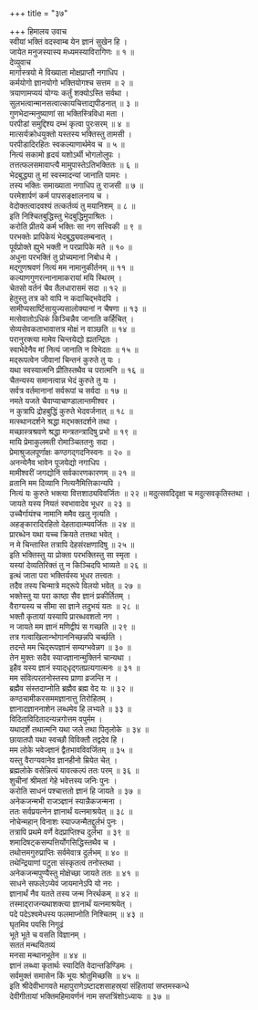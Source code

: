 +++
title = "३७"

+++
हिमालय उवाच  
स्वीयां भक्तिं वदस्वाम्ब येन ज्ञानं सुखेन हि ।  
जायेत मनुजस्यास्य मध्यमस्याविरागिणः ॥ १ ॥  
देव्युवाच  
मार्गास्त्रयो मे विख्याता मोक्षप्राप्तौ नगाधिप ।  
कर्मयोगो ज्ञानयोगो भक्तियोगश्च सत्तम ॥ २ ॥  
त्रयाणामप्ययं योग्यः कर्तुं शक्योऽस्ति सर्वथा ।  
सुलभत्वान्मानसत्वात्कायचित्ताद्यपीडनात् ॥ ३ ॥  
गुणभेदान्मनुष्याणां सा भक्तिस्त्रिविधा मता ।  
परपीडां समुद्दिश्य दम्भं कृत्वा पुरःसरम् ॥ ४ ॥  
मात्सर्यक्रोधयुक्तो यस्तस्य भक्तिस्तु तामसी ।  
परपीडादिरहितः स्वकल्याणार्थमेव च ॥ ५ ॥  
नित्यं सकामो हृदयं यशोऽर्थी भोगलोलुपः ।  
तत्तत्फलसमावाप्त्यै मामुपास्तेऽतिभक्तितः ॥ ६ ॥  
भेदबुद्ध्या तु मां स्वस्मादन्यां जानाति पामरः ।  
तस्य भक्तिः समाख्याता नगाधिप तु राजसी ॥ ७ ॥  
परमेशार्पणं कर्म पापसङ्क्षालनाय च ।  
वेदोक्तत्वादवश्यं तत्कर्तव्यं तु मयानिशम् ॥ ८ ॥  
इति निश्चितबुद्धिस्तु भेदबुद्धिमुपाश्रितः ।  
करोति प्रीतये कर्म भक्तिः सा नग सत्त्विकी ॥ ९ ॥  
परभक्तेः प्रापिकेयं भेदबुद्ध्यवलम्बनात् ।  
पूर्वप्रोक्ते ह्युभे भक्ती न परप्रापिके मते ॥ १० ॥  
अधुना परभक्तिं तु प्रोच्यमानां निबोध मे ।  
मद्‌गुणश्रवणं नित्यं मम नामानुकीर्तनम् ॥ ११ ॥  
कल्याणगुणरत्नानामाकरायां मयि स्थिरम् ।  
चेतसो वर्तनं चैव तैलधारासमं सदा ॥ १२ ॥  
हेतुस्तु तत्र को वापि न कदाचिद्‌भवेदपि ।  
सामीप्यसार्ष्टिसायुज्यसालोक्यानां न चैषणा ॥ १३ ॥  
मत्सेवातोऽधिकं किञ्चिन्नैव जानाति कर्हिचित् ।  
सेव्यसेवकताभावात्तत्र मोक्षं न वाञ्छति ॥ १४ ॥  
परानुरक्त्या मामेव चिन्तयेद्यो ह्यतन्द्रितः ।  
स्वाभेदेनैव मां नित्यं जानाति न विभेदतः ॥ १५ ॥  
मद्‌रूपत्वेन जीवानां चिन्तनं कुरुते तु यः ।  
यथा स्वस्यात्मनि प्रीतिस्तथैव च परात्मनि ॥ १६ ॥  
चैतन्यस्य समानत्वान्न भेदं कुरुते तु यः ।  
सर्वत्र वर्तमानानां सर्वरूपां च सर्वदा ॥ १७ ॥  
नमते यजते चैवाप्याचाण्डालान्तमीश्वर ।  
न कुत्रापि द्रोहबुद्धिं कुरुते भेदवर्जनात् ॥ १८ ॥  
मत्स्थानदर्शने श्रद्धा मद्‌भक्तदर्शने तथा ।  
मच्छास्त्रश्रवणे श्रद्धा मन्त्रतन्त्रादिषु प्रभो ॥ १९ ॥  
मायि प्रेमाकुलमती रोमाञ्चिततनुः सदा ।  
प्रेमाश्रुजलपूर्णाक्षः कण्ठगद्‌गदनिस्वनः ॥ २० ॥  
अनन्येनैव भावेन पूजयेद्यो नगाधिप ।  
मामीश्वरीं जगद्योनिं सर्वकारणकारणम् ॥ २१ ॥  
व्रतानि मम दिव्यानि नित्यनैमित्तिकान्यपि ।  
नित्यं यः कुरुते भक्त्या वित्तशाठ्यविवर्जितः ॥ २२ ॥
मदुत्सवदिदृक्षा च मदुत्सवकृतिस्तथा ।  
जायते यस्य नियतं स्वभावादेव भूधर ॥ २३ ॥  
उच्चैर्गायंश्च नामानि ममैव खलु नृत्यति ।  
अहङ्कारादिरहितो देहतादात्म्यवर्जितः ॥ २४ ॥  
प्रारब्धेन यथा यच्च क्रियते तत्तथा भवेत् ।  
न मे चिन्तास्ति तत्रापि देहसंरक्षणादिषु ॥ २५ ॥  
इति भक्तिस्तु या प्रोक्ता परभक्तिस्तु सा स्मृता ।  
यस्यां देव्यतिरिक्तं तु न किञ्चिदपि भाव्यते ॥ २६ ॥  
इत्थं जाता परा भक्तिर्यस्य भूधर तत्त्वतः ।  
तदैव तस्य चिन्मात्रे मद्‌रूपे विलयो भवेत् ॥ २७ ॥  
भक्तेस्तु या परा काष्ठा सैव ज्ञानं प्रकीर्तितम् ।  
वैराग्यस्य च सीमा सा ज्ञाने तदुभयं यतः ॥ २८ ॥  
भक्तौ कृतायां यस्यापि प्रारब्धवशतो नग ।  
न जायते मम ज्ञानं मणिद्वीपं स गच्छति ॥ २९ ॥  
तत्र गत्वाखिलान्भोगाननिच्छन्नपि चर्च्छति ।  
तदन्ते मम चिद्‌रूपज्ञानं सम्यग्भवेन्नग ॥ ३० ॥  
तेन मुक्तः सदैव स्याज्ज्ञानान्मुक्तिर्न चान्यथा ।  
इहैव यस्य ज्ञानं स्याद्‌धृद्‌गतप्रत्यगात्मनः ॥ ३१ ॥  
मम संवित्परतनोस्तस्य प्राणा व्रजन्ति न ।  
ब्रह्मैव संस्तदाप्नोति ब्रह्मैव ब्रह्म वेद यः ॥ ३२ ॥  
कण्ठचामीकरसममज्ञानात्तु तिरोहितम् ।  
ज्ञानादज्ञाननाशेन लब्धमेव हि लभ्यते ॥ ३३ ॥  
विदिताविदितादन्यन्नगोत्तम वपुर्मम ।  
यथादर्शे तथात्मनि यथा जले तथा पितृलोके ॥ ३४ ॥  
छायातपौ यथा स्वच्छौ विविक्तौ तद्वदेव हि ।  
मम लोके भवेज्ज्ञानं द्वैतभावविवर्जितम् ॥ ३५ ॥  
यस्तु वैराग्यवानेव ज्ञानहीनो म्रियेत चेत् ।  
ब्रह्मलोके वसेन्नित्यं यावत्कल्पं ततः परम् ॥ ३६ ॥  
शुचीनां श्रीमतां गेहे भवेत्तस्य जनिः पुनः ।  
करोति साधनं पश्चात्ततो ज्ञानं हि जायते ॥ ३७ ॥  
अनेकजन्मभी राजञ्ज्ञानं स्यान्नैकजन्मना ।  
ततः सर्वप्रयत्नेन ज्ञानार्थं यत्नमाश्रयेत् ॥ ३८ ॥  
नोचेन्महान् विनाशः स्याज्जन्मैतद्दुर्लभं पुनः ।  
तत्रापि प्रथमे वर्णे वेदप्राप्तिश्च दुर्लभा ॥ ३९ ॥  
शमादिषट्कसम्पत्तिर्योगसिद्धिस्तथैव च ।  
तथोत्तमगुरुप्राप्तिः सर्वमेवात्र दुर्लभम् ॥ ४० ॥  
तथेन्द्रियाणां पटुता संस्कृतत्वं तनोस्तथा ।  
अनेकजन्मपुण्यैस्तु मोक्षेच्छा जायते ततः ॥ ४१ ॥  
साधने सफलेऽप्येवं जायमानेऽपि यो नरः ।  
ज्ञानार्थं नैव यतते तस्य जन्म निरर्थकम् ॥ ४२ ॥  
तस्माद्‌राजन्यथाशक्त्या ज्ञानार्थं यत्नमाश्रयेत् ।  
पदे पदेऽश्वमेधस्य फलमाप्नोति निश्चितम् ॥ ४३ ॥  
घृतमिव पयसि निगूढं  
     भूते भूते च वसति विज्ञानम् ।  
सततं मन्थयितव्यं  
     मनसा मन्थानभूतेन ॥ ४४ ॥  
ज्ञानं लब्ध्वा कृतार्थः स्यादिति वेदान्तडिण्डिमः ।  
सर्वमुक्तं समासेन किं भूयः श्रोतुमिच्छसि ॥ ४५ ॥  
इति श्रीदेवीभागवते महापुराणेऽष्टादशसाहस्र्यां संहितायां सप्तमस्कन्धे  
देवीगीतायां भक्तिमहिमावर्णनं नाम सप्तत्रिंशोऽध्यायः ॥ ३७ ॥
